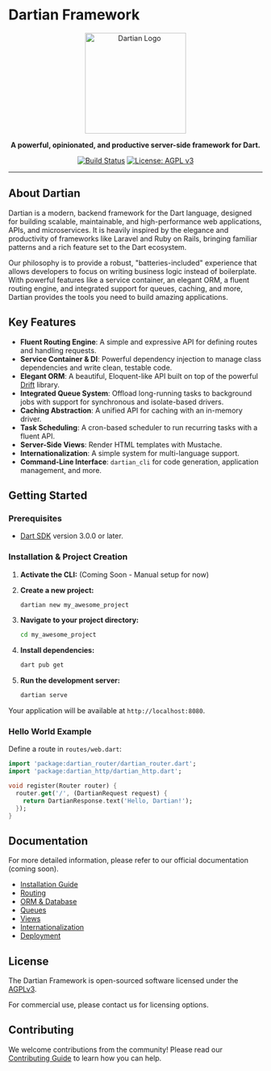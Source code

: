 # Dartian Framework

<p align="center">
  <img src="https://raw.githubusercontent.com/dartian/framework/main/logo.png" alt="Dartian Logo" width="200"/>
</p>

<p align="center">
  <strong>A powerful, opinionated, and productive server-side framework for Dart.</strong>
</p>

<p align="center">
  <a href="https://github.com/dartian/framework/actions/workflows/ci.yml"><img src="https://github.com/dartian/framework/actions/workflows/ci.yml/badge.svg" alt="Build Status"></a>
  <a href="https://opensource.org/licenses/AGPL-3.0"><img src="https://img.shields.io/badge/License-AGPL%20v3.0-blue.svg" alt="License: AGPL v3"></a>
</p>

---

## About Dartian

Dartian is a modern, backend framework for the Dart language, designed for building scalable, maintainable, and high-performance web applications, APIs, and microservices. It is heavily inspired by the elegance and productivity of frameworks like Laravel and Ruby on Rails, bringing familiar patterns and a rich feature set to the Dart ecosystem.

Our philosophy is to provide a robust, "batteries-included" experience that allows developers to focus on writing business logic instead of boilerplate. With powerful features like a service container, an elegant ORM, a fluent routing engine, and integrated support for queues, caching, and more, Dartian provides the tools you need to build amazing applications.

## Key Features

- **Fluent Routing Engine**: A simple and expressive API for defining routes and handling requests.
- **Service Container & DI**: Powerful dependency injection to manage class dependencies and write clean, testable code.
- **Elegant ORM**: A beautiful, Eloquent-like API built on top of the powerful [Drift](https://drift.simonbinder.eu/) library.
- **Integrated Queue System**: Offload long-running tasks to background jobs with support for synchronous and isolate-based drivers.
- **Caching Abstraction**: A unified API for caching with an in-memory driver.
- **Task Scheduling**: A cron-based scheduler to run recurring tasks with a fluent API.
- **Server-Side Views**: Render HTML templates with Mustache.
- **Internationalization**: A simple system for multi-language support.
- **Command-Line Interface**: `dartian_cli` for code generation, application management, and more.

## Getting Started

### Prerequisites

- [Dart SDK](https://dart.dev/get-dart) version 3.0.0 or later.

### Installation & Project Creation

1.  **Activate the CLI:** (Coming Soon - Manual setup for now)

2.  **Create a new project:**
    ```bash
    dartian new my_awesome_project
    ```

3.  **Navigate to your project directory:**
    ```bash
    cd my_awesome_project
    ```

4.  **Install dependencies:**
    ```bash
    dart pub get
    ```

5.  **Run the development server:**
    ```bash
    dartian serve
    ```

Your application will be available at `http://localhost:8080`.

### Hello World Example

Define a route in `routes/web.dart`:

```dart
import 'package:dartian_router/dartian_router.dart';
import 'package:dartian_http/dartian_http.dart';

void register(Router router) {
  router.get('/', (DartianRequest request) {
    return DartianResponse.text('Hello, Dartian!');
  });
}
```

## Documentation

For more detailed information, please refer to our official documentation (coming soon).

- [Installation Guide](./docs/installation.md)
- [Routing](./docs/routing.md)
- [ORM & Database](./docs/orm.md)
- [Queues](./docs/queue.md)
- [Views](./docs/views.md)
- [Internationalization](./docs/i18n.md)
- [Deployment](./docs/deployment.md)

## License

The Dartian Framework is open-sourced software licensed under the [AGPLv3](https://opensource.org/licenses/AGPL-3.0).

For commercial use, please contact us for licensing options.

## Contributing

We welcome contributions from the community! Please read our [Contributing Guide](CONTRIBUTING.md) to learn how you can help.

